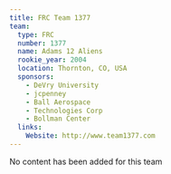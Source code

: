 ```yaml
---
title: FRC Team 1377
team:
  type: FRC
  number: 1377
  name: Adams 12 Aliens
  rookie_year: 2004
  location: Thornton, CO, USA
  sponsors:
    - DeVry University
    - jcpenney
    - Ball Aerospace
    - Technologies Corp
    - Bollman Center
  links:
    Website: http://www.team1377.com
---
```

No content has been added for this team